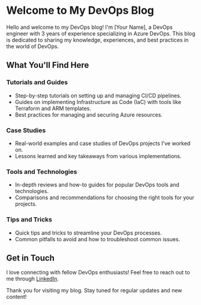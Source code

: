 # Welcome to My DevOps Blog

Hello and welcome to my DevOps blog! I'm [Your Name], a DevOps engineer with 3 years of experience specializing in Azure DevOps. This blog is dedicated to sharing my knowledge, experiences, and best practices in the world of DevOps.

## What You'll Find Here

### Tutorials and Guides
- Step-by-step tutorials on setting up and managing CI/CD pipelines.
- Guides on implementing Infrastructure as Code (IaC) with tools like Terraform and ARM templates.
- Best practices for managing and securing Azure resources.

### Case Studies
- Real-world examples and case studies of DevOps projects I've worked on.
- Lessons learned and key takeaways from various implementations.

### Tools and Technologies
- In-depth reviews and how-to guides for popular DevOps tools and technologies.
- Comparisons and recommendations for choosing the right tools for your projects.

### Tips and Tricks
- Quick tips and tricks to streamline your DevOps processes.
- Common pitfalls to avoid and how to troubleshoot common issues.

## Get in Touch

I love connecting with fellow DevOps enthusiasts! Feel free to reach out to me through [LinkedIn](https://www.linkedin.com).

Thank you for visiting my blog. Stay tuned for regular updates and new content!
